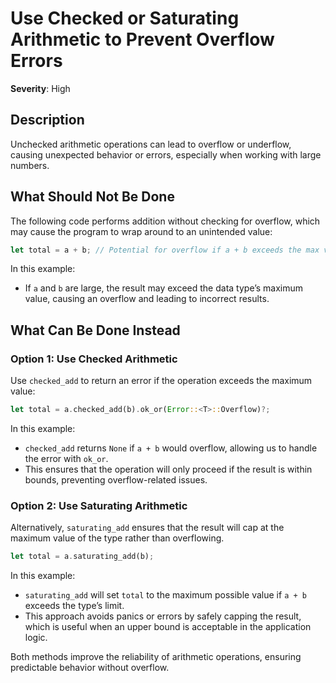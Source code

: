 # Use Checked or Saturating Arithmetic to Prevent Overflow Errors

**Severity**: High

## Description

Unchecked arithmetic operations can lead to overflow or underflow, causing unexpected behavior or errors, especially
when working with large numbers.

## What Should Not Be Done

The following code performs addition without checking for overflow, which may cause the program to wrap around to an
unintended value:

```rust
let total = a + b; // Potential for overflow if a + b exceeds the max value of the type
```

In this example:

- If `a` and `b` are large, the result may exceed the data type’s maximum value, causing an overflow and leading to
  incorrect results.

## What Can Be Done Instead

### Option 1: Use Checked Arithmetic

Use `checked_add` to return an error if the operation exceeds the maximum value:

```rust
let total = a.checked_add(b).ok_or(Error::<T>::Overflow)?;
```

In this example:

- `checked_add` returns `None` if `a + b` would overflow, allowing us to handle the error with `ok_or`.
- This ensures that the operation will only proceed if the result is within bounds, preventing overflow-related issues.

### Option 2: Use Saturating Arithmetic

Alternatively, `saturating_add` ensures that the result will cap at the maximum value of the type rather than
overflowing.

```rust
let total = a.saturating_add(b);
```

In this example:

- `saturating_add` will set `total` to the maximum possible value if `a + b` exceeds the type’s limit.
- This approach avoids panics or errors by safely capping the result, which is useful when an upper bound is acceptable
  in the application logic.

Both methods improve the reliability of arithmetic operations, ensuring predictable behavior without overflow.
